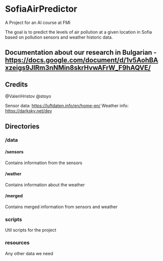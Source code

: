 # SofiaAirPredictor
A Project for an AI course at FMI

The goal is to predict the levels of air pollution at a given location in Sofia based on pollution sensors and weather historic data.

## Documentation about our research in Bulgarian - https://docs.google.com/document/d/1v5AohBAxzeigs9JIRm3nNMin8skrHvwAFrW_F9hAQVE/

## Credits
@ValeriHristov
@stoyo

Sensor data: https://luftdaten.info/en/home-en/
Weather info: https://darksky.net/dev

## Directories

### /data
#### /sensors
Contains information from the sensors

#### /wather
Contains information about the weather

#### /merged
Contains merged information from sensors and weather

### scripts
Util scripts for the project

### resources
Any other data we need
